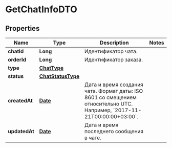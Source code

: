 

# GetChatInfoDTO

## Properties

Name | Type | Description | Notes
------------ | ------------- | ------------- | -------------
**chatId** | **Long** | Идентификатор чата. | 
**orderId** | **Long** | Идентификатор заказа. | 
**type** | [**ChatType**](ChatType.md) |  | 
**status** | [**ChatStatusType**](ChatStatusType.md) |  | 
**createdAt** | [**Date**](Date.md) | Дата и время создания чата.  Формат даты: ISO 8601 со смещением относительно UTC. Например, &#x60;2017-11-21T00:00:00+03:00&#x60;.  | 
**updatedAt** | [**Date**](Date.md) | Дата и время последнего сообщения в чате. | 




